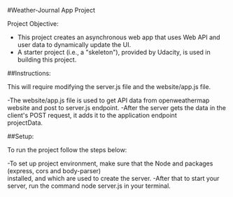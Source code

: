 #Weather-Journal App Project

Project Objective:
- This project creates an asynchronous web app that uses Web API and user data to dynamically update the UI. 
- A starter project (i.e., a "skeleton"), provided by Udacity, is used in building this project.

##Instructions:

This will require modifying the server.js file and the website/app.js file.

-The website/app.js file is used to get API data from openweathermap website and post to server.js endpoint.
-After the server gets the data in the client's POST request, it adds it to the application endpoint    
 projectData.

##Setup:

To run the project follow the steps below:

-To set up project environment, make sure that the Node and packages (express, cors and body-parser)  
 installed, and which are used to create the server.
-After that to start your server, run the command node server.js in your terminal.
